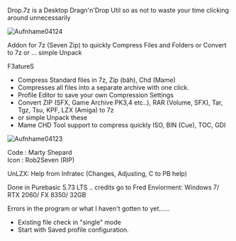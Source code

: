 Drop.7z is a Desktop Dragn'n'Drop Util so as not to waste your time clicking around unnecessarily


![Aufnhame04124](https://user-images.githubusercontent.com/8560193/222915001-ad08def5-a23f-4c99-8cd8-b6978843d79e.png)

Addon for 7z (Seven Zip) to quickly Compress Files and Folders or Convert to 7z or ... simple Unpack

F3atureS

- Compress Standard files in 7z, Zip (bäh), Chd (Mame)
- Compresses all files into a separate archive with one click.
- Profile Editor to save your own Compression Settings
- Convert ZIP (SFX, Game Archive PK3,4 etc..), RAR (Volume, SFX), Tar, Tgz, Tsu, KPF, LZX (Amiga) to 7z
- or simple Unpack these
- Mame CHD Tool support to compress quickly ISO, BIN (Cue), TOC, GDI

![Aufnhame04123](https://user-images.githubusercontent.com/8560193/222915052-8cab68df-f62e-4660-84dc-9cbe59748882.png)


Code : Marty Shepard      
Icon : Rob2Seven (RIP)

UnLZX: Help from Infratec (Changes, Adjusting, C to PB help)

Done in Purebasic 5.73 LTS .. credits go to Fred
Enviorment: Windows 7/ RTX 2060/ FX 8350/ 32GB

Errors in the program or what I haven't gotten to yet......
- Existing file check in "single" mode
- Start with Saved profile configuration.
